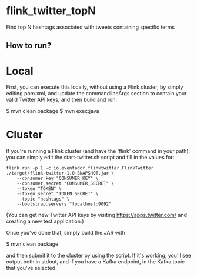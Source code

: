 # flink_twitter_topN
Find top N hashtags associated with tweets containing specific terms

## How to run?

# Local
First, you can execute this locally, without using a Flink cluster, by simply
editing pom.xml, and update the commandlineArgs section to contain your valid
Twitter API keys, and then build and run:

$ mvn clean package
$ mvn exec:java

# Cluster
If you're running a Flink cluster (and have the 'flink' command in your
path), you can simply edit the start-twitter.sh script and fill in the
values for:

```
flink run -p 1 -c io.eventador.flinktwitter.FlinkTwitter ./target/flink-twitter-1.0-SNAPSHOT.jar \
    --consumer_key "CONSUMER_KEY" \
    --consumer_secret "CONSUMER_SECRET" \
    --token "TOKEN" \
    --token_secret "TOKEN_SECRET" \
    --topic "hashtags" \
    --bootstrap.servers "localhost:9092"
```

(You can get new Twitter API keys by visiting https://apps.twitter.com/
and creating a new test application.)

Once you've done that, simply build the JAR with

$ mvn clean package

and then submit it to the cluster by using the script.  If it's working, you'll see output
both in stdout, and if you have a Kafka endpoint, in the Kafka topic that you've selected.
